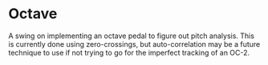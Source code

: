 # Octave
A swing on implementing an octave pedal to figure out pitch analysis. This is currently done using zero-crossings, but auto-correlation may be a future technique to use if not trying to go for the imperfect tracking of an OC-2.
